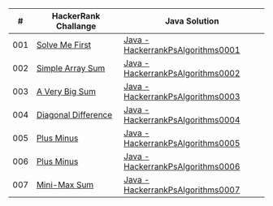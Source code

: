 |  #  | HackerRank Challange | Java Solution |
| --- | -------------------- | ------------- |
| 001 | [Solve Me First](https://www.hackerrank.com/challenges/solve-me-first/problem?isFullScreen=true) | [Java - HackerrankPsAlgorithms0001](./HackerrankPsAlgorithms0001.java) |
| 002 | [Simple Array Sum](https://www.hackerrank.com/challenges/simple-array-sum/problem?isFullScreen=true) | [Java - HackerrankPsAlgorithms0002](./HackerrankPsAlgorithms0002.java) |
| 003 | [A Very Big Sum](https://www.hackerrank.com/challenges/a-very-big-sum/problem?isFullScreen=true) | [Java - HackerrankPsAlgorithms0003](./HackerrankPsAlgorithms0003.java) |
| 004 | [Diagonal Difference](https://www.hackerrank.com/challenges/diagonal-difference/problem?isFullScreen=true) | [Java - HackerrankPsAlgorithms0004](./HackerrankPsAlgorithms0004.java) |
| 005 | [Plus Minus](https://www.hackerrank.com/challenges/plus-minus/problem?isFullScreen=true) | [Java - HackerrankPsAlgorithms0005](./HackerrankPsAlgorithms0005.java) |
| 006 | [Plus Minus](https://www.hackerrank.com/challenges/staircase/problem?isFullScreen=true) | [Java - HackerrankPsAlgorithms0006](./HackerrankPsAlgorithms0006.java) |
| 007 | [Mini-Max Sum](https://www.hackerrank.com/challenges/mini-max-sum/problem?isFullScreen=true) | [Java - HackerrankPsAlgorithms0007](./HackerrankPsAlgorithms0007.java) |
